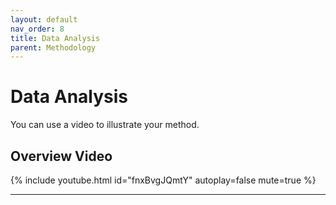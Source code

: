 ```yaml
---
layout: default
nav_order: 8
title: Data Analysis
parent: Methodology
---
```


# Data Analysis

You can use a video to illustrate your method.

## Overview Video

{% include youtube.html id="fnxBvgJQmtY" autoplay=false mute=true %}

---
